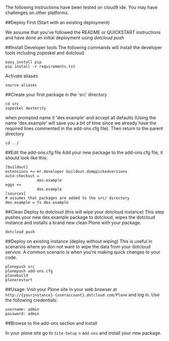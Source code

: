 The following instructions have been tested on cloud9 ide. 
You may have challenges on other platforms.


##Deploy First (Start with an existing deployment)

We assume that you've followed the README or QUICKSTART instructions and have done
an initial deployment using *dotcloud push*

##Install Developer tools
The following commands will install the developer tools including zopeskel and dotcloud

    easy_install pip
    pip install -r requirements.txt
    
Activate aliases

    source aliases

##Create your first package in the 'src' directory

    cd src
    zopeskel dexterity
    

when prompted name it 'dex.example' and accept all defaults
(Using the name 'dex.example' will save you a bit of time
since we already have the required lines commented in
the add-ons.cfg file). Then return to the parent directory

    cd ../
    
##Edit the add-ons.cfg file
Add your new package to the add-ons.cfg file, it should look like this:

    [buildout]
    extensions += mr.developer buildout.dumppickedversions
    auto-checkout = 
                  dex.example
    eggs += 
                  dex.example
    [sources]
    # assumes that packages are added to the src/ directory
    dex.example = fs dex.example


##Clean Deploy to dotcloud (this will wipe your dotcloud instance)
This step pushes your new dex.example package to dotcloud,
wipes the dotcloud instance and installs a brand new clean
Plone with your package.

    dotcloud push
    
##Deploy on existing instance (deploy without wiping)
This is useful in scenarios where yo don not want to wipe the data from your 
dotcloud service. A common scenario is when you're making quick changes
to your code.

    plonepush src
    plonepush add-ons.cfg
    plonebuild
    plonerestart
    
##Usage:
Visit your Plone site in your web browser at
`http://{yourinstance}-{useraccount}.dotcloud.com/Plone` and log in.
Use the following credentials:

    username: admin
    password: admin

##Browse to the add-ons section and install

In your plone site go to `Site-Setup` > `Add-ons` and install your new package.

